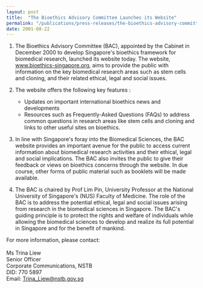 ```yaml
---
layout: post
title:  "The Bioethics Advisory Committee Launches its Website"
permalink: "/publications/press-releases/the-bioethics-advisory-committee-launches-its-website"
date: 2001-08-22
---
```


1. The Bioethics Advisory Committee (BAC), appointed by the Cabinet in December 2000 to develop Singapore's bioethics framework for biomedical research, launched its website today. The website, www.bioethics-singapore.org, aims to provide the public with information on the key biomedical research areas such as stem cells and cloning, and their related ethical, legal and social issues.

2. The website offers the following key features :
    - Updates on important international bioethics news and developments
    - Resources such as Frequently-Asked Questions (FAQs) to address common questions in research areas like stem cells and cloning and links to other useful sites on bioethics.

3. In line with Singapore's foray into the Biomedical Sciences, the BAC website provides an important avenue for the public to access current information about biomedical research activities and their ethical, legal and social implications. The BAC also invites the public to give their feedback or views on bioethics concerns through the website. In due course, other forms of public material such as booklets will be made available.

4. The BAC is chaired by Prof Lim Pin, University Professor at the National University of Singapore's (NUS) Faculty of Medicine. The role of the BAC is to address the potential ethical, legal and social issues arising from research in the biomedical sciences in Singapore. The BAC's guiding principle is to protect the rights and welfare of individuals while allowing the biomedical sciences to develop and realize its full potential in Singapore and for the benefit of mankind.

For more information, please contact:
<br>
<br>Ms Trina Liew
<br>Senior Officer
<br>Corporate Communications, NSTB
<br>DID: 770 5897
<br>Email: Trina_Liew@nstb.gov.sg
